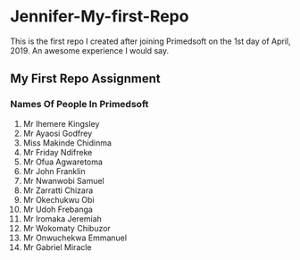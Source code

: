 # Jennifer-My-first-Repo
This is the first repo I created after joining Primedsoft on the 1st day of April, 2019. An awesome experience I would say.
## My First Repo Assignment

### Names Of People In Primedsoft

1. Mr Ihemere Kingsley
1. Mr Ayaosi Godfrey
1. Miss Makinde Chidinma
2. Mr Friday Ndifreke
3. Mr Ofua Agwaretoma
4. Mr John Franklin
5. Mr Nwanwobi Samuel
6. Mr Zarratti Chizara
4. Mr Okechukwu Obi
2. Mr Udoh Frebanga
1. Mr Iromaka Jeremiah
3. Mr Wokomaty Chibuzor
4. Mr Onwuchekwa Emmanuel
5. Mr Gabriel Miracle
